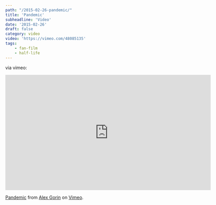 ```yaml
---
path: "/2015-02-26-pandemic/"
title: 'Pandemic'
subheadline: 'Video'
date: '2015-02-26'
draft: false
category: video
video: 'https://vimeo.com/48085135'
tags: 
    - fan-film
    - half-life
---
```


via vimeo:

<iframe src="https://player.vimeo.com/video/48085135" width="640" height="360" frameborder="0" webkitallowfullscreen mozallowfullscreen allowfullscreen></iframe>
<p><a href="https://vimeo.com/48085135">Pandemic</a> from <a href="https://vimeo.com/anklove">Alex Gorin</a> on <a href="https://vimeo.com">Vimeo</a>.</p>